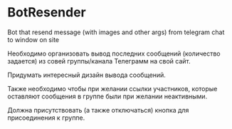 # BotResender
Bot that resend message (with images and other args) from telegram chat to window on site

Необходимо организовать вывод последних сообщений (количество задается) из совей группы/канала Телеграмм на свой сайт.

Придумать интересный дизайн вывода сообщений.

Также необходимо чтобы при желании ссылки участников, которые оставляют сообщения в группе были при желании неактивными.

Должна присутствовать (а также отключаться) кнопка для присоединения к группе.